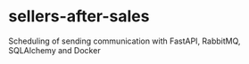 # sellers-after-sales
Scheduling of sending communication with FastAPI, RabbitMQ, SQLAlchemy and Docker

